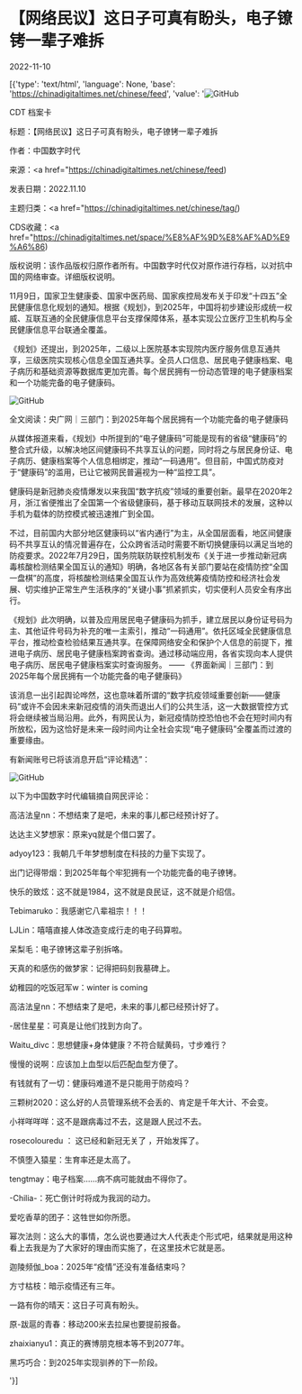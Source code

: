 # 【网络民议】这日子可真有盼头，电子镣铐一辈子难拆

2022-11-10

[{'type': 'text/html', 'language': None, 'base': 'https://chinadigitaltimes.net/chinese/feed', 'value': '![GitHub](https://chinadigitaltimes.net/chinese/files/2022/11/image-1668074881501-768x458.png)

CDT 档案卡

标题：【网络民议】这日子可真有盼头，电子镣铐一辈子难拆

作者：中国数字时代

来源：<a href="https://chinadigitaltimes.net/chinese/feed)

发表日期：2022.11.10

主题归类：<a href="https://chinadigitaltimes.net/chinese/tag/)

CDS收藏：<a href="https://chinadigitaltimes.net/space/%E8%AF%9D%E8%AF%AD%E9%A6%86)

版权说明：该作品版权归原作者所有。中国数字时代仅对原作进行存档，以对抗中国的网络审查。详细版权说明。





11月9日，国家卫生健康委、国家中医药局、国家疾控局发布关于印发“十四五”全民健康信息化规划的通知。根据《规划》，到2025年，中国将初步建设形成统一权威、互联互通的全民健康信息平台支撑保障体系，基本实现公立医疗卫生机构与全民健康信息平台联通全覆盖。

《规划》还提出，到2025年，二级以上医院基本实现院内医疗服务信息互通共享，三级医院实现核心信息全国互通共享。全员人口信息、居民电子健康档案、电子病历和基础资源等数据库更加完善。每个居民拥有一份动态管理的电子健康档案和一个功能完备的电子健康码。

![GitHub](https://chinadigitaltimes.net/chinese/files/2022/11/image-1668074881501.png)

全文阅读：央广网｜三部门：到2025年每个居民拥有一个功能完备的电子健康码

从媒体报道来看，《规划》中所提到的“电子健康码”可能是现有的省级“健康码”的整合式升级，以解决地区间健康码不共享互认的问题，同时将之与居民身份证、电子病历、健康档案等个人信息相绑定，推动“一码通用”。但目前，中国式防疫对于“健康码”的滥用，已让它被网民普遍视为一种“监控工具”。



健康码是新冠肺炎疫情爆发以来我国“数字抗疫”领域的重要创新。最早在2020年2月，浙江省便推出了全国第一个省级健康码，基于移动互联网技术的发展，这种以手机为载体的防控模式被迅速推广到全国。

不过，目前国内大部分地区健康码以“省内通行”为主，从全国层面看，地区间健康码不共享互认的情况普遍存在，公众跨省活动时需要不断切换健康码以满足当地的防疫要求。2022年7月29日，国务院联防联控机制发布《关于进一步推动新冠病毒核酸检测结果全国互认的通知》明确，各地区各有关部门要站在疫情防控“全国一盘棋”的高度，将核酸检测结果全国互认作为高效统筹疫情防控和经济社会发展、切实维护正常生产生活秩序的“关键小事”抓紧抓实，切实便利人员安全有序出行。 

《规划》此次明确，以普及应用居民电子健康码为抓手，建立居民以身份证号码为主、其他证件号码为补充的唯一主索引，推动“一码通用”。依托区域全民健康信息平台，推动检查检验结果互通共享。在保障网络安全和保护个人信息的前提下，推进电子病历、居民电子健康档案跨省查询。通过移动端应用，各省实现向本人提供电子病历、居民电子健康档案实时查询服务。 —— 《界面新闻｜三部门：到2025年每个居民拥有一个功能完备的电子健康码》



该消息一出引起舆论哗然，这也意味着所谓的“数字抗疫领域重要创新——健康码”或许不会因未来新冠疫情的消失而退出人们的公共生活，这一大数据管控方式将会继续被当局沿用。此外，有网民认为，新冠疫情防控恐怕也不会在短时间内有所放松，因为这恰好是未来一段时间内让全社会实现“电子健康码”全覆盖而过渡的重要缘由。

有新闻账号已将该消息开启“评论精选”：

![GitHub](https://chinadigitaltimes.net/chinese/files/2022/11/image-1668071634482.png)

以下为中国数字时代编辑摘自网民评论：



高洁法皇nn：不想结束了是吧，未来的事儿都已经预计好了。

达达主义梦想家：原来yq就是个借口罢了。

adyoy123：我朝几千年梦想制度在科技的力量下实现了。

出门记得带烟：到2025年每个牢犯拥有一个功能完备的电子镣铐。

快乐的致炫：这不就是1984，这不就是良民证，这不就是介绍信。

Tebimaruko：我感谢它八辈祖宗！！！

LJLin：嘻嘻直接人体改造变成行走的电子码算啦。

呆梨毛：电子镣铐这辈子别拆咯。

天真的和感伤的做梦家：记得把码刻我墓碑上。

幼稚园的吃饭冠军w：winter is coming

高洁法皇nn：不想结束了是吧，未来的事儿都已经预计好了。

-居住星星：可真是让他们找到方向了。

Waitu_divc：思想健康+身体健康？不符合赋黄码，寸步难行？

慢慢的说啊：应该加上血型以后匹配血型方便了。

有钱就有了一切：健康码难道不是只能用于防疫吗？

三颗树2020：这么好的人员管理系统不会丢的、肯定是千年大计、不会变。

小祥咩咩咩：这不是跟病毒过不去，这是跟人民过不去。

rosecolouredu ： 这已经和新冠无关了 ，开始发挥了。

不慎堕入猿星：生育率还是太高了。

tengtmay：电子档案……病不病可能就由不得你了。

-Chilia-：死亡倒计时将成为我润的动力。

爱吃香草的团子：这牲世如你所愿。

幂次法则：这么大的事情，怎么说也要通过大人代表走个形式吧，结果就是用这种看上去我是为了大家好的理由而实施了，在这里技术它就是恶。

迦陵频伽_boa：2025年“疫情”还没有准备结束吗？

方寸枯枝：暗示疫情还有三年。

一路有你的晴天：这日子可真有盼头。

原-跋扈的青春：移动200米去拉屎也要提前报备。

zhaixianyu1：真正的赛博朋克根本等不到2077年。

黑巧巧合：到2025年实现驯养的下一阶段。

'}]
